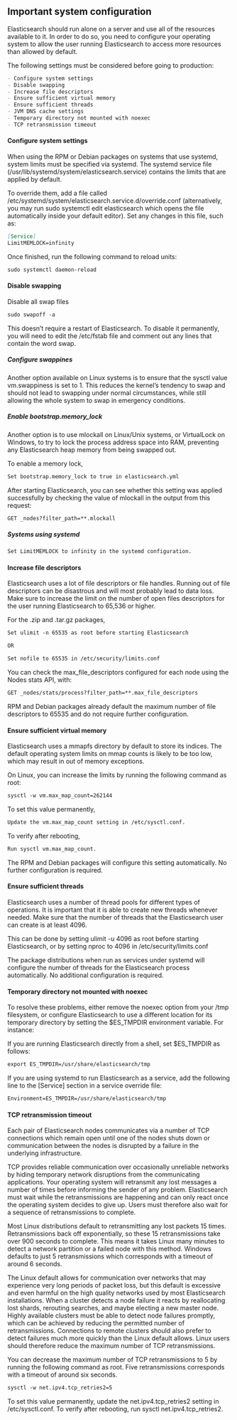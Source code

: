 ## Important system configuration

Elasticsearch should run alone on a server and use all of the resources available to it. In order to do so, you need to configure your operating system to allow the user running Elasticsearch to access more resources than allowed by default.

The following settings must be considered before going to production:

```markdown
- Configure system settings
- Disable swapping
- Increase file descriptors
- Ensure sufficient virtual memory
- Ensure sufficient threads
- JVM DNS cache settings
- Temporary directory not mounted with noexec
- TCP retransmission timeout
```
#### Configure system settings

When using the RPM or Debian packages on systems that use systemd, system limits must be specified via systemd. The systemd service file (/usr/lib/systemd/system/elasticsearch.service) contains the limits that are applied by default.

To override them, add a file called /etc/systemd/system/elasticsearch.service.d/override.conf (alternatively, you may run sudo systemctl edit elasticsearch which opens the file automatically inside your default editor). Set any changes in this file, such as:
```markdown
[Service]
LimitMEMLOCK=infinity
```  
Once finished, run the following command to reload units:
```markdown
sudo systemctl daemon-reload
```
#### Disable swapping

Disable all swap files

```markdown
sudo swapoff -a
```
This doesn’t require a restart of Elasticsearch. To disable it permanently, you will need to edit the /etc/fstab file and comment out any lines that contain the word swap.

##### Configure swappines

Another option available on Linux systems is to ensure that the sysctl value vm.swappiness is set to 1. This reduces the kernel’s tendency to swap and should not lead to swapping under normal circumstances, while still allowing the whole system to swap in emergency conditions.

##### Enable bootstrap.memory_lock

Another option is to use mlockall on Linux/Unix systems, or VirtualLock on Windows, to try to lock the process address space into RAM, preventing any Elasticsearch heap memory from being swapped out.

To enable a memory lock,

```markdown
Set bootstrap.memory_lock to true in elasticsearch.yml
```

After starting Elasticsearch, you can see whether this setting was applied successfully by checking the value of mlockall in the output from this request:
```markdown
GET _nodes?filter_path=**.mlockall
```
##### Systems using systemd
```markdown
Set LimitMEMLOCK to infinity in the systemd configuration.
```

#### Increase file descriptors

Elasticsearch uses a lot of file descriptors or file handles. Running out of file descriptors can be disastrous and will most probably lead to data loss. Make sure to increase the limit on the number of open files descriptors for the user running Elasticsearch to 65,536 or higher.

For the .zip and .tar.gz packages, 
```markdown
Set ulimit -n 65535 as root before starting Elasticsearch

OR

Set nofile to 65535 in /etc/security/limits.conf
```
You can check the max_file_descriptors configured for each node using the Nodes stats API, with:
```markdown
GET _nodes/stats/process?filter_path=**.max_file_descriptors
```  
RPM and Debian packages already default the maximum number of file descriptors to 65535 and do not require further configuration.

#### Ensure sufficient virtual memory

Elasticsearch uses a mmapfs directory by default to store its indices. The default operating system limits on mmap counts is likely to be too low, which may result in out of memory exceptions.

On Linux, you can increase the limits by running the following command as root:
```markdown
sysctl -w vm.max_map_count=262144
```  
To set this value permanently, 
```markdown
Update the vm.max_map_count setting in /etc/sysctl.conf. 
```
To verify after rebooting, 
```markdown
Run sysctl vm.max_map_count. 
```
The RPM and Debian packages will configure this setting automatically. No further configuration is required.

#### Ensure sufficient threads

Elasticsearch uses a number of thread pools for different types of operations. It is important that it is able to create new threads whenever needed. Make sure that the number of threads that the Elasticsearch user can create is at least 4096.

This can be done by setting ulimit -u 4096 as root before starting Elasticsearch, or by setting nproc to 4096 in /etc/security/limits.conf

The package distributions when run as services under systemd will configure the number of threads for the Elasticsearch process automatically. No additional configuration is required.

#### Temporary directory not mounted with noexec

To resolve these problems, either remove the noexec option from your /tmp filesystem, or configure Elasticsearch to use a different location for its temporary directory by setting the $ES_TMPDIR environment variable. For instance:

If you are running Elasticsearch directly from a shell, set $ES_TMPDIR as follows:
```markdown  
export ES_TMPDIR=/usr/share/elasticsearch/tmp
```  
If you are using systemd to run Elasticsearch as a service, add the following line to the [Service] section in a service override file:
```markdown
Environment=ES_TMPDIR=/usr/share/elasticsearch/tmp
```  
#### TCP retransmission timeout

Each pair of Elasticsearch nodes communicates via a number of TCP connections which remain open until one of the nodes shuts down or communication between the nodes is disrupted by a failure in the underlying infrastructure.

TCP provides reliable communication over occasionally unreliable networks by hiding temporary network disruptions from the communicating applications. Your operating system will retransmit any lost messages a number of times before informing the sender of any problem. Elasticsearch must wait while the retransmissions are happening and can only react once the operating system decides to give up. Users must therefore also wait for a sequence of retransmissions to complete.

Most Linux distributions default to retransmitting any lost packets 15 times. Retransmissions back off exponentially, so these 15 retransmissions take over 900 seconds to complete. This means it takes Linux many minutes to detect a network partition or a failed node with this method. Windows defaults to just 5 retransmissions which corresponds with a timeout of around 6 seconds.

The Linux default allows for communication over networks that may experience very long periods of packet loss, but this default is excessive and even harmful on the high quality networks used by most Elasticsearch installations. When a cluster detects a node failure it reacts by reallocating lost shards, rerouting searches, and maybe electing a new master node. Highly available clusters must be able to detect node failures promptly, which can be achieved by reducing the permitted number of retransmissions. Connections to remote clusters should also prefer to detect failures much more quickly than the Linux default allows. Linux users should therefore reduce the maximum number of TCP retransmissions.

You can decrease the maximum number of TCP retransmissions to 5 by running the following command as root. Five retransmissions corresponds with a timeout of around six seconds.
```markdown
sysctl -w net.ipv4.tcp_retries2=5
```  
To set this value permanently, update the net.ipv4.tcp_retries2 setting in /etc/sysctl.conf. To verify after rebooting, run sysctl net.ipv4.tcp_retries2.
